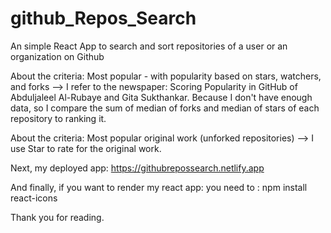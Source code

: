 # github_Repos_Search
An simple React App to search and sort repositories of a user or an organization on Github

About the criteria: Most popular - with popularity based on stars, watchers, and forks --> I refer to the newspaper: Scoring Popularity in GitHub of Abduljaleel Al-Rubaye and Gita Sukthankar. Because I don't have enough data, so I compare the sum of median of forks and median of stars of each repository to ranking it.

About the criteria: Most popular original work (unforked repositories) --> I use Star to rate for the original work.

Next, my deployed app: https://githubrepossearch.netlify.app

And finally, if you want to render my react app: you need to : npm install react-icons

Thank you for reading.

